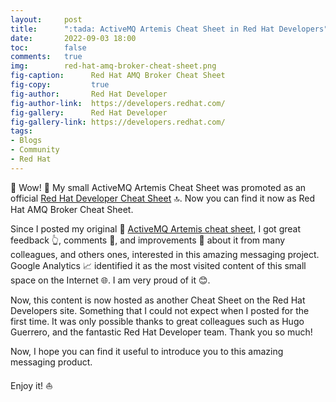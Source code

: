 ```yaml
---
layout:     post
title:      ":tada: ActiveMQ Artemis Cheat Sheet in Red Hat Developers"
date:       2022-09-03 18:00
toc:        false
comments:   true
img:        red-hat-amq-broker-cheat-sheet.png
fig-caption:      Red Hat AMQ Broker Cheat Sheet
fig-copy:         true
fig-author:       Red Hat Developer
fig-author-link:  https://developers.redhat.com/
fig-gallery:      Red Hat Developer
fig-gallery-link: https://developers.redhat.com/
tags: 
- Blogs
- Community
- Red Hat
---
```


🎊 Wow! 🎊 My small ActiveMQ Artemis Cheat Sheet was promoted as an official
[Red Hat Developer Cheat Sheet](https://developers.redhat.com/cheat-sheets) 🔝.
Now you can find it now as Red Hat AMQ Broker Cheat Sheet.

Since I posted my original 📝 [ActiveMQ Artemis cheat sheet](https://blog.jromanmartin.io/cheat-sheets/activemq-artemis),
I got great feedback 👆, comments 💬, and improvements 🙋 about it from many colleagues, and others ones,
interested in this amazing messaging project. Google Analytics 📈 identified it as the most visited
content of this small space on the Internet 🌐. I am very proud of it 😊.

Now, this content is now hosted as another Cheat Sheet on the Red Hat Developers site. Something
that I could not expect when I posted for the first time. It was only possible thanks to
great colleagues such as Hugo Guerrero, and the fantastic Red Hat Developer team. Thank you so much!

Now, I hope you can find it useful to introduce you to this amazing messaging product.

Enjoy it! :sailboat:
